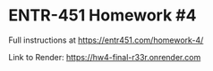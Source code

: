 # ENTR-451 Homework #4

Full instructions at https://entr451.com/homework-4/

Link to Render: https://hw4-final-r33r.onrender.com